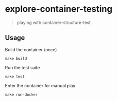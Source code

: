 # explore-container-testing

> playing with container-structure-test

## Usage

Build the container (once)

    make build

Run the test suite

    make test

Enter the container for manual play

    make run-docker
